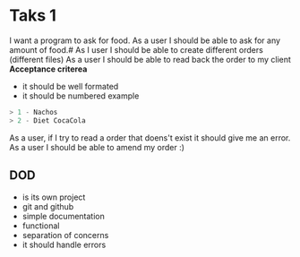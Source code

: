 # Taks 1
I want a program to ask for food. 
As a user I should be able to ask for any amount of food.#
As I user I should be able to create different orders (different files)
As a user I should be able to read back the order to my client
**Acceptance criterea** 
- it should be well formated
- it should be numbered
example 
```python
> 1 - Nachos
> 2 - Diet CocaCola
``` 
As a user, if I try to read a order that doens't exist it should give me an error. 
As a user I should be able to amend my order :) 
## DOD 
- is its own project
- git and github 
- simple documentation
- functional
- separation of concerns
- it should handle errors